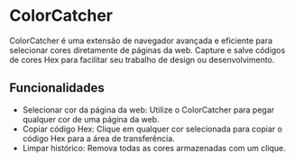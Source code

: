 # ColorCatcher

ColorCatcher é uma extensão de navegador avançada e eficiente para selecionar cores diretamente de páginas da web. Capture e salve códigos de cores Hex para facilitar seu trabalho de design ou desenvolvimento.

## Funcionalidades

- Selecionar cor da página da web: Utilize o ColorCatcher para pegar qualquer cor de uma página da web.
- Copiar código Hex: Clique em qualquer cor selecionada para copiar o código Hex para a área de transferência.
- Limpar histórico: Remova todas as cores armazenadas com um clique.